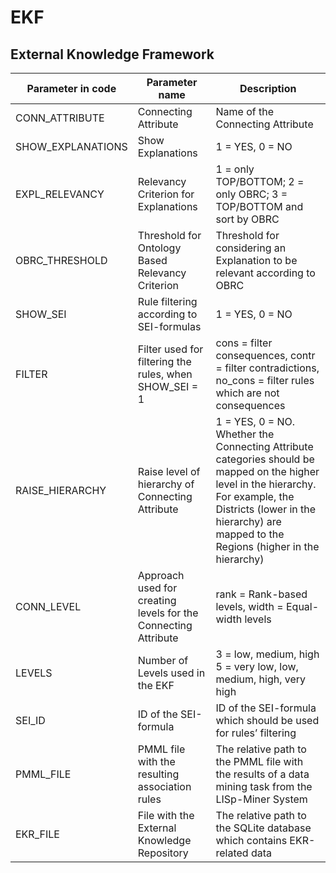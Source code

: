 # EKF
External Knowledge Framework
----------------------------
Parameter in code |	Parameter name |	Description
--- | --- | ---
CONN_ATTRIBUTE |	Connecting Attribute |	Name of the Connecting Attribute
SHOW_EXPLANATIONS |	Show Explanations |	1 = YES, 0 = NO
EXPL_RELEVANCY |	Relevancy Criterion for Explanations |	1 = only TOP/BOTTOM; 2 = only OBRC; 3 = TOP/BOTTOM and sort by OBRC
OBRC_THRESHOLD	| Threshold for Ontology Based Relevancy Criterion |	Threshold for considering an Explanation to be relevant according to OBRC
SHOW_SEI | Rule filtering according to SEI-formulas	| 1 = YES, 0 = NO
FILTER	| Filter used for filtering the rules, when SHOW_SEI = 1 |	cons = filter consequences, contr = filter contradictions, no_cons = filter rules which are not consequences
RAISE_HIERARCHY	| Raise level of hierarchy of Connecting Attribute |	1 = YES, 0 = NO.   Whether the Connecting Attribute categories should be mapped on the higher level in the hierarchy. For example, the Districts (lower in the hierarchy) are mapped to the Regions (higher in the hierarchy)
CONN_LEVEL	| Approach used for creating levels for the Connecting Attribute	| rank = Rank-based levels, width = Equal-width levels
LEVELS	| Number of Levels used in the EKF	| 3 = low, medium, high   5 = very low, low, medium, high, very high
SEI_ID	| ID of the SEI-formula 	| ID of the SEI-formula which should be used for rules’ filtering
PMML_FILE |	PMML file with the resulting association rules |	The relative path to the PMML file with the results of a data mining task from the LISp-Miner System
EKR_FILE |	File with the External Knowledge Repository	| The relative path to the SQLite database which contains EKR-related data

